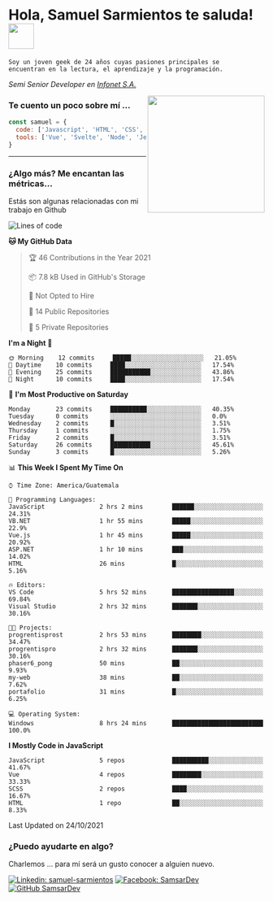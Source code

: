 <h1>Hola, Samuel Sarmientos te saluda! <img src="https://media.giphy.com/media/ZEOAnq3ockGojO0E7n/giphy.gif" width="50"></h1>
<code>Soy un joven geek de 24 años cuyas pasiones principales se
encuentran en la lectura, el aprendizaje y la programación.</code>
<br>
<p><em>Semi Senior Developer en <a href="https://www.progrentis.com/">Infonet S.A.</a>
</em></p>
<img align='right' src="https://media.giphy.com/media/du3J3cXyzhj75IOgvA/giphy.gif" width="230">

### Te cuento un poco sobre mí ...

```javascript
const samuel = {
  code: ['Javascript', 'HTML', 'CSS', 'SASS', 'Python', 'C#'],
  tools: ['Vue', 'Svelte', 'Node', 'Jest', 'Strapi']
}
```
---

### ¿Algo más? Me encantan las métricas...
Estás son algunas relacionadas con mi trabajo en Github

<!--START_SECTION:waka-->
![Lines of code](https://img.shields.io/badge/From%20Hello%20World%20I%27ve%20Written-104662%20lines%20of%20code-blue)

**🐱 My GitHub Data** 

> 🏆 46 Contributions in the Year 2021
 > 
> 📦 7.8 kB Used in GitHub's Storage 
 > 
> 🚫 Not Opted to Hire
 > 
> 📜 14 Public Repositories 
 > 
> 🔑 5 Private Repositories  
 > 
**I'm a Night 🦉** 

```text
🌞 Morning    12 commits     █████░░░░░░░░░░░░░░░░░░░░   21.05% 
🌆 Daytime    10 commits     ████░░░░░░░░░░░░░░░░░░░░░   17.54% 
🌃 Evening    25 commits     ███████████░░░░░░░░░░░░░░   43.86% 
🌙 Night      10 commits     ████░░░░░░░░░░░░░░░░░░░░░   17.54%

```
📅 **I'm Most Productive on Saturday** 

```text
Monday       23 commits     ██████████░░░░░░░░░░░░░░░   40.35% 
Tuesday      0 commits      ░░░░░░░░░░░░░░░░░░░░░░░░░   0.0% 
Wednesday    2 commits      █░░░░░░░░░░░░░░░░░░░░░░░░   3.51% 
Thursday     1 commits      ░░░░░░░░░░░░░░░░░░░░░░░░░   1.75% 
Friday       2 commits      █░░░░░░░░░░░░░░░░░░░░░░░░   3.51% 
Saturday     26 commits     ███████████░░░░░░░░░░░░░░   45.61% 
Sunday       3 commits      █░░░░░░░░░░░░░░░░░░░░░░░░   5.26%

```


📊 **This Week I Spent My Time On** 

```text
⌚︎ Time Zone: America/Guatemala

💬 Programming Languages: 
JavaScript               2 hrs 2 mins        ██████░░░░░░░░░░░░░░░░░░░   24.31% 
VB.NET                   1 hr 55 mins        █████░░░░░░░░░░░░░░░░░░░░   22.9% 
Vue.js                   1 hr 45 mins        █████░░░░░░░░░░░░░░░░░░░░   20.92% 
ASP.NET                  1 hr 10 mins        ███░░░░░░░░░░░░░░░░░░░░░░   14.02% 
HTML                     26 mins             █░░░░░░░░░░░░░░░░░░░░░░░░   5.16%

🔥 Editors: 
VS Code                  5 hrs 52 mins       █████████████████░░░░░░░░   69.84% 
Visual Studio            2 hrs 32 mins       ███████░░░░░░░░░░░░░░░░░░   30.16%

🐱‍💻 Projects: 
progrentisprost          2 hrs 53 mins       ████████░░░░░░░░░░░░░░░░░   34.47% 
progrentispro            2 hrs 32 mins       ███████░░░░░░░░░░░░░░░░░░   30.16% 
phaser6_pong             50 mins             ██░░░░░░░░░░░░░░░░░░░░░░░   9.93% 
my-web                   38 mins             ██░░░░░░░░░░░░░░░░░░░░░░░   7.62% 
portafolio               31 mins             █░░░░░░░░░░░░░░░░░░░░░░░░   6.25%

💻 Operating System: 
Windows                  8 hrs 24 mins       █████████████████████████   100.0%

```

**I Mostly Code in JavaScript** 

```text
JavaScript               5 repos             ██████████░░░░░░░░░░░░░░░   41.67% 
Vue                      4 repos             ████████░░░░░░░░░░░░░░░░░   33.33% 
SCSS                     2 repos             ████░░░░░░░░░░░░░░░░░░░░░   16.67% 
HTML                     1 repo              ██░░░░░░░░░░░░░░░░░░░░░░░   8.33%

```



 Last Updated on 24/10/2021
<!--END_SECTION:waka-->

### ¿Puedo ayudarte en algo?
Charlemos ... para mí será un gusto conocer a alguien nuevo.

[![Linkedin: samuel-sarmientos](https://img.shields.io/badge/-Samuel%20Sarmientos-blue?style=flat-square&logo=Linkedin&logoColor=white)](https://www.linkedin.com/in/samuel-sarmientos)
[![Facebook: SamsarDev](https://img.shields.io/badge/-SamsarDev-white?style=flat-square&logo=Facebook)](https://www.facebook.com/Samsar.Dev)
[![GitHub SamsarDev](https://img.shields.io/github/followers/SamsarDev?label=follow&style=social)](https://github.com/SamsarDev)
